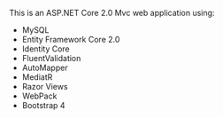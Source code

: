 This is an ASP.NET Core 2.0 Mvc web application using: 
* MySQL 
* Entity Framework Core 2.0 
* Identity Core 
* FluentValidation 
* AutoMapper 
* MediatR 
* Razor Views 
* WebPack 
* Bootstrap 4 
